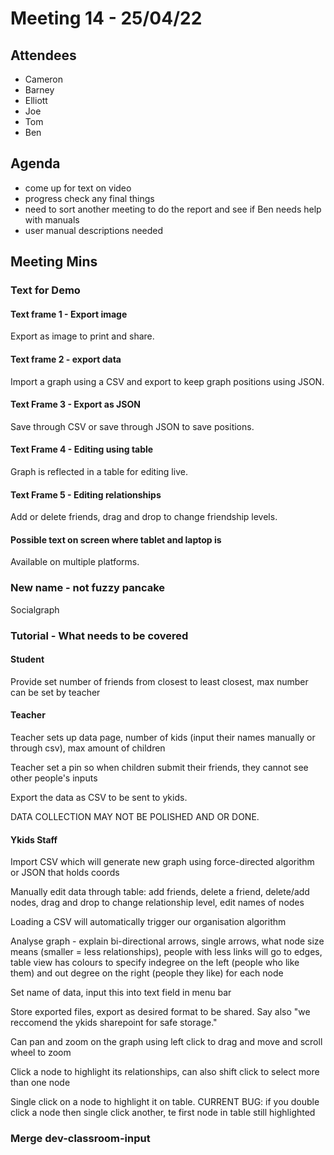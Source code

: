 # Meeting 14 - 25/04/22

## Attendees
- Cameron
- Barney
- Elliott
- Joe
- Tom
- Ben

## Agenda
- come up for text on video
- progress check any final things
- need to sort another meeting to do the report and see if Ben needs help with manuals
- user manual descriptions needed

## Meeting Mins

### Text for Demo

#### Text frame 1 - Export image

Export as image to print and share.

#### Text frame 2 - export data

Import a graph using a CSV and export to keep graph positions using JSON.


#### Text Frame 3 - Export as JSON

Save through CSV or save through JSON to save positions.

#### Text Frame 4 - Editing using table

Graph is reflected in a table for editing live.

#### Text Frame 5 - Editing relationships

Add or delete friends, drag and drop to change friendship levels.

#### Possible text on screen where tablet and laptop is

Available on multiple platforms.

### New name - not fuzzy pancake

Socialgraph

### Tutorial - What needs to be covered

#### Student

Provide set number of friends from closest to least closest, max number can be set by teacher
 
#### Teacher

Teacher sets up data page, number of kids (input their names manually or through csv), max amount of children

Teacher set a pin so when children submit their friends, they cannot see other people's inputs

Export the data as CSV to be sent to ykids.

DATA COLLECTION MAY NOT BE POLISHED AND OR DONE.

#### Ykids Staff

Import CSV which will generate new graph using force-directed algorithm or JSON that holds coords

Manually edit data through table: add friends, delete a friend, delete/add nodes, drag and drop to change relationship level, edit names of nodes

Loading a CSV will automatically trigger our organisation algorithm

Analyse graph - explain bi-directional arrows, single arrows, what node size means (smaller = less relationships), people with less links will go to edges, table view has colours to specify indegree on the left (people who like them) and out degree on the right (people they like) for each node

Set name of data, input this into text field in menu bar

Store exported files, export as desired format to be shared. Say also "we reccomend the ykids sharepoint for safe storage."

Can pan and zoom on the graph using left click to drag and move and scroll wheel to zoom

Click a node to highlight its relationships, can also shift click to select more than one node

Single click on a node to highlight it on table. CURRENT BUG: if you double click a node then single click another, te first node in table still highlighted


### Merge dev-classroom-input



